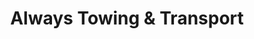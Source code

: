 ---
title: "Always Towing & Transport"
url: /browns-mills/always-towing-und-transport/
shop: Autowerkstatt
---